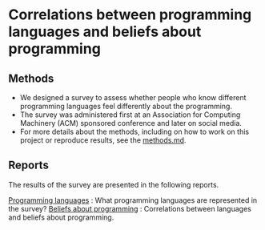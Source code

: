 # Correlations between programming languages and beliefs about programming

## Methods

- We designed a survey to assess whether people who know different
  programming languages feel differently about the programming.
- The survey was administered first at an Association for Computing
  Machinery (ACM) sponsored conference and later on social media.
- For more details about the methods, including on how to work on this project
  or reproduce results, see the [methods.md](methods.md).

## Reports

The results of the survey are presented in the following
reports.

[Programming languages](languages.md)
:   What programming languages are represented in the survey?
[Beliefs about programming](beliefs.md)
:   Correlations between languages and beliefs about programming.
